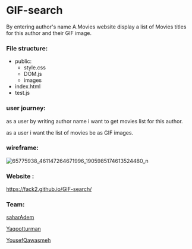 # GIF-search

By entering author's name A.Movies website display a list of Movies titles for this author and their GIF image.

### File structure:

- public:
  - style.css
  - DOM.js
  - images
- index.html
- test.js

### user journey:

as a user by writing author name i want to get movies list for this author.

as a user i want the list of movies be as GIF images.

### wireframe:
![65775938_461147264671996_1905985174613524480_n](https://user-images.githubusercontent.com/41991629/60651866-c36fcd80-9e4f-11e9-802f-4affb73c3da3.jpg)




### Website :

https://fack2.github.io/GIF-search/


### Team:
[saharAdem](https://github.com/saharAdem)

[Yaqootturman](https://github.com/yaqootturman)

[YousefQawasmeh](https://github.com/YousefQwasmeh)
